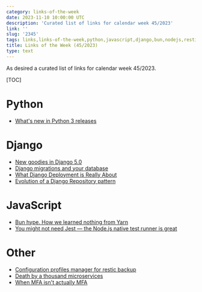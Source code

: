 ```yaml
---
category: links-of-the-week
date: 2023-11-10 10:00:00 UTC
description: 'Curated list of links for calendar week 45/2023'
link: ''
slug: '2345'
tags: links,links-of-the-week,python,javascript,django,bun,nodejs,restic
title: Links of the Week (45/2023)
type: text
---
```


As desired a curated list of links for calendar week 45/2023.

[TOC]

<!-- TEASER_END -->

# Python

* [What's new in Python 3 releases](https://bjoernricks.github.io/posts/what-s-new-in-python/)

# Django

* [New goodies in Django 5.0](https://fly.io/django-beats/new-goodies-in-django-50/)
* [Django migrations and your database](https://www.better-simple.com/django/2023/06/03/django-migrations-and-your-database/)
* [What Django Deployment is Really About](https://james.walters.click/what-django-deployment-is-really-about.html)
* [Evolution of a Django Repository pattern](https://lukeplant.me.uk/blog/posts/evolution-of-a-django-repository-pattern/)

# JavaScript

* [Bun hype. How we learned nothing from Yarn](https://dev.to/thejaredwilcurt/bun-hype-how-we-learned-nothing-from-yarn-2n3j)
* [You might not need Jest — the Node.js native test runner is great](https://pawelgrzybek.com/you-might-not-need-jest-the-node-js-native-test-runner-is-great/)

# Other

* [Configuration profiles manager for restic backup](https://creativeprojects.github.io/resticprofile/)
* [Death by a thousand microservices](https://renegadeotter.com/2023/09/10/death-by-a-thousand-microservices.html)
* [When MFA isn't actually MFA](https://retool.com/blog/mfa-isnt-mfa)
